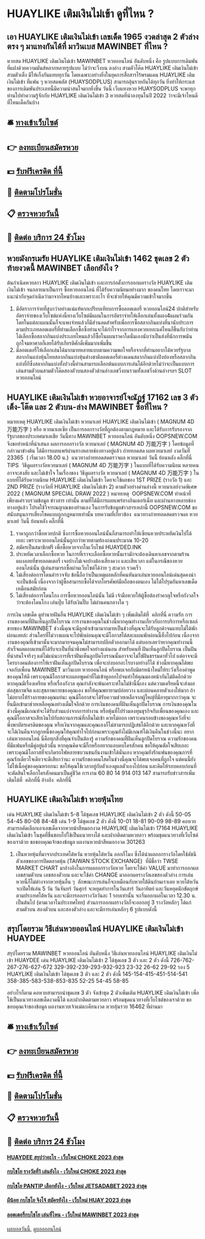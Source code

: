 # HUAYLIKE เติมเงินไม่เข้า ดูที่ไหน ?
## เอา HUAYLIKE เติมเงินไม่เข้า เลขเด็ด 1965 งวดล่าสุด 2 ตัวล่างตรง ๆ มาแทงกันได้ที่ มาวินเบส MAWINBET ที่ไหน ?
หวยสด HUAYLIKE เติมเงินไม่เข้า MAWINBET หวยออนไลน์ อันดับหนึ่ง คือ รูปแบบการเดิมพันที่แฝงด้วยความมันส์หลากหลายรูปแบบ ไม่ว่าจะวิ่งบน ลงล่าง สามตัวโต๊ด HUAYLIKE เติมเงินไม่เข้า สามตัวเต็ง มีให้เก็งกันแทบทุกวัน โดยเฉพาะอย่างยิ่งในยุคการสื่อสารไร้พรมแดน HUAYLIKE เติมเงินไม่เข้า ที่แฟน ๆ หวยสดพลัส (HUAYSODPLUS) สามารถลุ้นรวยกันได้ทุกวัน ยิ่งทำให้กระแสของการเดิมพันประเภทนี้มีความน่าสนใจมากยิ่งขึ้น วันนี้ เว็บแทงหวย HUAYSODPLUS จะพาทุกท่านไปทำความรู้จักกับ HUAYLIKE เติมเงินไม่เข้า 3 หวยสดที่น่าลงทุนในปี 2022 ว่าจะมีเจ้าไหนดี ที่ไหนเด็ดกันบ้าง

## 🛎 [ทางเข้าเว็บไซต์](https://bit.ly/3BG5bNw)
## 👉 [ลงทะเบียนสมัครหวย](https://bit.ly/3BG5bNw)
## 💵 [รับฟรีเครดิต ที่นี้](https://bit.ly/3C3mvgS)
## 👑 [ติดตามโปรโมชั่น](https://bit.ly/3C3mvgS)
## 📋 [ตรวจหวยวันนี้](https://bit.ly/3C3mvgS)
## 📱 [ติดต่อ บริการ 24 ชัวโมง](https://bit.ly/3C3mvgS)

## หวยมังกรเมรัย HUAYLIKE เติมเงินไม่เข้า 1462 ชุดเลข 2 ตัวท้ายงวดนี้ MAWINBET เลือกยังไง ?
ต้นกําเนิดหวยลาว HUAYLIKE เติมเงินไม่เข้า เเละการก่อตั้งการออกผลรางวัล HUAYLIKE เติมเงินไม่เข้า จนกลายมาเป็นการ ซื้อหวยออนไลน์ ที่ได้รับความนิยมอย่างมาก ของคนไทย โดยเราจะมาแนะนำกับจุดกำเนิดว่ามาจากไหนบ้างและเพราะอะไร ที่จะช่วยให้คุณมีความเข้าใจมากขึ้น
1. มีอัตราการจ่ายที่สูงกว่าอย่างแน่แท้หากเปรียบเทียบการซื้อลอตเตอรี่ หวยออนไลน์24 ปกติสำหรับอัตราจ่ายของเว็บไซต์แห่งนี้ทางเว็บไซต์มีแผนในการอัตราจ่ายให้เลือกเล่นทั้งผอง4แผนร่วมกันโดยในแต่ละแผนนั้นก็จะแพงจ่ายแล้วก็มีส่วนลดสำหรับเพื่อการซื้อสลากกินแบ่งที่นานับประการตามประเภทลอตเตอรี่ที่ท่านเลือกซื้อซึ่งท่านจะได้กำไรจากการแทงหวยเยอะแค่ไหนก็ขึ้นกับว่าท่านได้เลือกซื้อสลากกินแบ่งประเภทไหนแล้วก็ซื้อในแผนราคาใดนั่นเองนับว่าเป็นส่งที่นักการพนันถูกใจมหาศาลก็เลยได้รับเกียรติศักดิ์เพิ่มมากเพิ่มขึ้น
2. มีลอตเตอรี่ให้เลือกเล่นได้มากมายหลายแบบตามความพอใจหรือจากที่ท่านอยากได้หวยรัฐบาลสลากกินแบ่งหุ้นไทยสลากกินแบ่งหุ้นต่างชาติลอตเตอรี่ต่างแดนสลากกินแบ่งปิงปองหรือสลากกินแบ่งยี่กีซึ่งสลากกินแบ่งทั้งปวงนี้ท่านสามารถเลือกต้นแบบการเล่นได้อีกด้วยไม่ว่าจะเป็นแบบการเล่นสามตัวบนสามตัวโต๊ดสองตัวบนสองตัวด้านล่างเลขวิ่งบนรวมทั้งเลขวิ่งด้านล่างฯลฯ SLOT หวยออนไลน์

## HUAYLIKE เติมเงินไม่เข้า หวยอาจารย์โจณัฏฐ์ 17162 เลข 3 ตัวเต็ง-โต๊ด และ 2 ตัวบน-ล่าง MAWINBET ซื้อที่ไหน ?
หมายเหตุ HUAYLIKE เติมเงินไม่เข้า หวยมาเลย์ HUAYLIKE เติมเงินไม่เข้า ( MAGNUM 4D 万能万字 ) หรือ หวยมาเลเซีย เป็นการออกรางวัลที่ถูกต้องตามกฎหมาย และได้รับการรับรองจากรัฐบาลของประเทศมาเลเชีย
วันนี้ทาง MAWINBET หวยออนไลน์ อันดับหนึ่ง OOPSNEW.COM จึงขอทำหน้าที่นำเสนอ ผลการออกรางวัล หวยมาเลย์ ( MAGNUM 4D 万能万字 ) โดยข้อมูลที่กล่าวมาข่างต้น ได้มีการเผยแพร่ผ่านทางหลายช่องทางอยู่แล้ว
ถ่ายทอดสด ผลหวยมาเลย์ งวดวันที่  23365  ( เริ่มเวลา 18.00 น.)
 แนวทางถ่ายทอดสดตรวจผล หวยมาเลย์ วันนี้ ย้อนหลัง คลิ๊กที่นี่  
TIPS  วิธีดูผลรางวัลหวยมาเลย์ ( MAGNUM 4D 万能万字 ) ในแบบที่ได้รับความนิยม
หลายคนอาจจะสงสัย และไม่เข้าใจ ในเรื่องของ วิธีดูผลรางวัล หวยมาเลย์ ( MAGNUM 4D 万能万字 ) ในแบบที่ได้รับความนิยม HUAYLIKE เติมเงินไม่เข้า โดยจะใช้ผลของ 1ST PRIZE (รางวัล 1) และ 2ND PRIZE (รางวัลที่ HUAYLIKE เติมเงินไม่เข้า 2) ตามตัวอย่างด่านล่างนี้
หวยมาเลย์งวดพิเศษ 2022 ( MAGNUM SPECIAL DRAW 2022 )
หมายเหตุ  OOPSNEW.COM ทำหน้าที่เพียงแค่รวบรวมข้อมูล ข่าวสาร เท่านั้น ตามที่ได้มีการเผยแพร่ทางอินเตอร์เน็ท และผ่านทางหลายช่องทางอยู่แล้ว โปรดใช้วิจารณญาณของท่านเอง ในการรับข้อมูลข่าวสารเหล่านี้ OOPSNEW.COM ขอสนับสนุนการเสี่ยงโชคแบบถูกกฎหมายเท่านั้น
บทความที่เกี่ยวข้อง
 แนวทางถ่ายทอดสดตรวจผล หวยมาเลย์ วันนี้ ย้อนหลัง คลิ๊กที่นี่  
1. ราคาถูกกว่าซื้อหวยปกติ ซึ่งการซื้อหวยออนไลน์นั้นก็สามารถทำให้เซียนหวยประหยัดเงินไปได้เยอะ เพราะหวยออนไลน์นั้นถูกกว่าหวยตามท้องถนนประมาณ 10-20
2. สมัครเป็นสมาชิกฟรี เพื่อซื้อหวยจากในเว็บไซต์ HUAYDED.INK
3. ประหยัดเวลาเลือกซื้อหวย ในการที่เราจะเลือกซื้อหวยนั้นเรามักจะต้องเดินหาเลขจากตามร้านแผงลอยที่ขายลอตเตอรี่ เจอบ้างไม่เจอบ้างต้องเสี่ยงดวง และเสียเวลา แต่ในกรณีของหวยออนไลน์นั้น ผู้เล่นสามารถซื้อผ่านเว็บไซต์ได้ง่าย ๆ สะดวก รวดเร็ว
4. ไม่เสี่ยงต่อการโดนตำรวจจับ ข้อนี้ถือว่าเป็นเหตุผลหลักที่คนหันมาเล่นหวยออนไลน์เด่นสุดคงน่าจะเป็นข้อนี้ เนื่องจากว่าผู้ซื้อสามารถซื้อได้จากโทรศัพท์มือถือของตนเอง ไม่ได้ไปรุมกันหาเลขเด็ดเหมือนสมัยก่อน
5. ไม่เสี่ยงต่อการโดนโกง การซื้อหวยออนไลน์นั้น ไม่มี เจ้ามือหวยให้ผู้ซื้อต้องรำคาญใจหรือกังวลใจว่าจะต้องโดนโกง เล่นปุ๊บ ได้รับเงินปั๊บ ไม่ผ่านคนกลางใด ๆ

การเงิน
เลขเด็ด
ดูทำนายฝันอื่น HUAYLIKE เติมเงินไม่เข้า ๆ เพิ่มเติมได้ที่  คลิกที่นี่
ความรัก
การงานของคนที่ฝันเห็นลูกปัดโบราณ การงานของคุณในช่วงนี้หากคุณทำงานเกี่ยวกับการบริการหรือเซลล์ขายของ MAWINBET ช่วงนี้คุณจะมีลูกค้าเข้ามามากมายเป็นช่วงที่คุณจะได้รับลูกค้าจนแทบไม่ได้พักผ่อนเลยล่ะ ส่วนใครที่ไม่วางแผนจะไปพักผ่อนคุณจะมีโอกาสได้สละแผนพักผ่อนนี้ทิ้งไปก่อน เนื่องจากงานของคุณที่เข้ามานั้นจะมากมายจนคุณไม่สามารถปลีกตัวออกมาได้ แต่บอกเลยว่าหากคุณทำงานนี้สำเร็จผลตอบแทนที่ได้รับจะเป็นที่น่าพึงพอใจอย่างแน่นอน
สำหรับคนที่ ฝันเห็นลูกปัดโบราณ เป็นฝันที่น่าสนใจจริงๆ แต่ไม่แน่นะการที่เราฝันเห็นลูกปัดโบราณนั้นอาจจะไม่ใช่ฝันธรรมดาทั่วไป แต่อาจจะมีใครบางคนต้องการให้เราฝันเห็นลูกปัดโบราณ เพื่อจะบ่งบอกอะไรบางอย่างก็ได้ ช่วงนี้หากคุณได้พบเจอกับเพื่อน MAWINBET มาวินเบท หวยออนไลน์ หรือพบเจอกับมิตรหน้าใหม่ให้ระวังเรื่องคำพูดของคุณให้ดี เพราะคุณมีโอกาสจะเผลอพูดคำที่ไม่เข้าหูออกไปจนทำให้คุณมองหน้ากันไม่ติดอีกด้วย หากคุณมีเรื่องเครียด หรือเรื่องกังวล คุณกำลังจะพ้นเคราะห์ในไม่ช้านี้นี่เอง แต่ความเครียดนี้จะส่งผลต่อสุขภาพจิต และสุขภาพกายของคุณเอง ขอให้คุณพยายามปล่อยวาง และผ่อนคลายตัวเองให้มาก ถ้าไม่อยากให้ร่างกายของคุณแย่นะ คุณมีโอกาสจะได้รับความช่วยเหลือจากผู้ใหญ่ที่มีอายุมากกว่าคุณ จะยื่นมือเข้ามาช่วยเหลือคุณอย่างเต็มใจอีกด้วย
การเงินของคนที่ฝันเห็นลูกปัดโบราณ การเงินของคุณในช่วงนี้คุณมีเกณฑ์จะได้รับส่วนแบ่งจากการทำงาน หรือหุ้นที่ไปร่วมลงทุนธุรกิจกับเพื่อนของคุณเอง และคุณมีโอกาสจะเสียเงินไปกับสถานการณ์ที่กลืนไม่เข้า คายไม่ออก เพราะคนรอบข้างของคุณหวังที่จะพึ่งพาบัตรเครดิตของคุณ หรือเงินจากคุณและคุณเองก็ไม่สามารถปฏิเสธได้อีกด้วย และหากคุณหวังที่จะได้เงินคืนจากลูกหนี้ของคุณให้คุณทำใจไปก่อนเพราะคุณยังไม่มีเกณฑ์ได้เงินคืนในช่วงนี้นะ
อยากเล่นหวยออนไลน์ นี่คือทุกสิ่งที่คุณจำเป็นต้องรู้
ความรักของคนที่ฝันเห็นลูกปัดโบราณ ความรักของคนที่มีแฟนหรือมีคู่อยู่แล้วนั้น หากคุณคิดจะมีกิ๊กหรืออยากแอบคบใครสักคน ขอให้คุณตัดใจเสียเถอะเพราะคุณมีโอกาสที่จะเกิดรถไฟหลายขบวนชนกันงานเข้าได้นั่นเอง หากคุณยังรักแฟนของคุณการที่คุณรักเดียวใจเดียวจะดีเสียกว่านะ ความรักของคนโสดในช่วงนี้คุณจะได้พบเจอคนที่ถูกใจ แต่คนนี้ยังไม่ใช่เนื้อคู่ของคุณหรอกนะ ขอให้คุณใช้เวลาอยู่กับตัวเองดูแลตัวเองไปก่อน และคิดให้รอบคอบก่อนที่จะตัดสินใจเลือกใครสักคนมาเป็นคู่ชีวิต
การงาน
60 80 14 914 013 147
สามารถรับข่าวสารเพิ่มเติมได้ที่  คลิกที่นี่
อ้างอิง  คลิกที่นี่

## HUAYLIKE เติมเงินไม่เข้า หวยหุ้นไทย
เด่น HUAYLIKE เติมเงินไม่เข้า 5-8 ได้ชุดเลข HUAYLIKE เติมเงินไม่เข้า 2 ตัว ดังนี้
50-05
54-45
80-08
84-48
เด่น 1-9 ได้ชุดเลข 2 ตัว ดังนี้
10-01
18-81
90-09
98-89
คอหวยสามารถคัดเลือกเอาเลขเด็ดจากหวยม้าสีหมอกงวด HUAYLIKE เติมเงินไม่เข้า 17164 HUAYLIKE เติมเงินไม่เข้า ในชุดที่ชื่นชอบไปใช้เป็นแนวทางได้ และฝากติดตามหวยลาว พร้อมชุดแนวทางที่เว็บไซต์ของเราด้วย
ขอขอบคุณเจ้าของข้อมูล
ผลงานหวยม้าสีหมอกงวด 301263
1. เป็นหวยหุ้นที่มาจากประเทศไต้หวัน หวยหุ้นไต้หวัน ออกกี่โมง ซึ่งได้นำผลออกรางวัลโดยใช้ดัชนีตัวเลขของการปิดตลาดหุ้น (TAIWAN STOCK EXCHANGE)​  ที่มีชื่อว่า TWSE MARKET CHART มาอ้างอิงในการผลออกรางวัลหวย โดยจะใช้ค่า VALUE มาทำการออกผลเลขสามตัวบน เลขสองตัวบน และจะใช้ค่า CHANGE มาออกผลรางวัลเลขสองตัวล่าง การเล่นหวยนี้ก็ไม่ต่างจากหวยหุ้นอื่น ๆ  ลักษณะการเล่นก็จะเหมือนกับหวยใต้ดินบ้านเราเลย หวยไต้หวันจะเปิดให้เล่น 5 วัน วันจันทร์ วันศุกร์ จะหยุดทำการในวันเสาร์ วันอาทิตย์ และวันหยุดนักขัตฤกษ์ตามประเทศไต้หวัน และจะมีการออกรางวัลวันละ 1 รอบเท่านั้น จะเริ่มออกผลในเวลา 12.30 น. เป็นต้นไป (ตามเวลาในประเทศไทย) ส่วนการออกผลรางวัลก็จะออกอยู่ 3 รางวัลหลักๆ ได้แก่ สามตัวบน สองตัวบน และสองตัวล่าง และจะมีการเล่นหลักๆ 6 รูปแบบดังนี้

## สรุปโดยรวม วิธีเล่นหวยออนไลน์ HUAYLIKE เติมเงินไม่เข้า HUAYDEE
สรุปโดยรวม MAWINBET หวยออนไลน์ อันดับหนึ่ง วิธีเล่นหวยออนไลน์ HUAYLIKE เติมเงินไม่เข้า HUAYDEE เด่น HUAYLIKE เติมเงินไม่เข้า 2 ได้ชุดเลข 3 ตัว และ 2 ตัว ดังนี้
726-762-267-276-627-672
329-392-239-293-932-923
23-32
26-62
29-92
รอง 5 HUAYLIKE เติมเงินไม่เข้า ได้ชุดเลข 3 ตัว และ 2 ตัว ดังนี้
145-154-415-451-514-541
358-385-583-538-853-835
52-25
54-45
58-85

อย่างไรก็ตาม คอหวยสามารถนำชุดเลข 3 ตัว จังเข้าชุด 2 ตัวเพิ่มเติม HUAYLIKE เติมเงินไม่เข้า เพื่อใช้เป็นแนวทางเลขเด็ดงวดนี้ได้ และฝากติดตามหวยลาว พร้อมชุดแนวทางที่เว็บไซต์ของเราด้วย
ขอขอบคุณเจ้าของข้อมูล
ผลงานหวยเจ้าแม่ตะเคียนงวด หวยลุ้นรวย 16462 ที่ผ่านมา

## 🛎 [ทางเข้าเว็บไซต์](https://bit.ly/3BG5bNw)
## 👉 [ลงทะเบียนสมัครหวย](https://bit.ly/3BG5bNw)
## 💵 [รับฟรีเครดิต ที่นี้](https://bit.ly/3C3mvgS)
## 👑 [ติดตามโปรโมชั่น](https://bit.ly/3C3mvgS)
## 📋 [ตรวจหวยวันนี้](https://bit.ly/3C3mvgS)
## 📱 [ติดต่อ บริการ 24 ชัวโมง](https://bit.ly/3C3mvgS)

#### [HUAYDEE สรุปว่าอะไร - เว็บใหม่ CHOKE 2023 ล่าสุด](https://atom.io/themes/huaydee%20สรุปว่าอะไร%20-%20เว็บใหม่%20choke%202023%20ล่าสุด)
#### [กบไชโย รางวัลที่1 เล่นยังไง - เว็บใหม่ CHOKE 2023 ล่าสุด](https://atom.io/themes/กบไชโย%20รางวัลที่1%20เล่นยังไง%20-%20เว็บใหม่%20choke%202023%20ล่าสุด)
#### [กบไชโย PANTIP เลือกยังไง - เว็บใหม่ JETSADABET 2023 ล่าสุด](https://atom.io/themes/กบไชโย%20pantip%20เลือกยังไง%20-%20เว็บใหม่%20jetsadabet%202023%20ล่าสุด)
#### [ผีน้อย กบไชโย จิงโจ้ สมัครยังไง - เว็บใหม่ HUAY 2023 ล่าสุด](https://atom.io/themes/ผีน้อย%20กบไชโย%20จิงโจ้%20สมัครยังไง%20-%20เว็บใหม่%20huay%202023%20ล่าสุด)
#### [ลอตเตอรี่กบไชโย เล่นที่ไหน - เว็บใหม่ MAWINBET 2023 ล่าสุด](https://atom.io/themes/ลอตเตอรี่กบไชโย%20เล่นที่ไหน%20-%20เว็บใหม่%20mawinbet%202023%20ล่าสุด)

[ผลบอลวันนี้](https://siamsport.tv "ผลบอลวันนี้"), [ดูบอลออนไลน์](https://siamsport.tv/ดูบอลสด "ดูบอลออนไลน์")